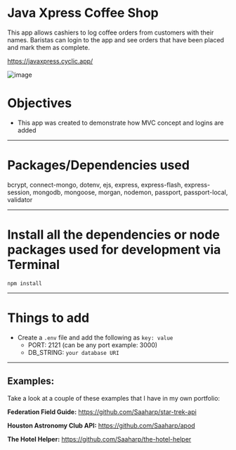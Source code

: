 # Java Xpress Coffee Shop

This app allows cashiers to log coffee orders from customers with their names. Baristas can login to the app and see orders that have been placed and mark them as complete.

https://javaxpress.cyclic.app/

![image](https://user-images.githubusercontent.com/102547132/188667899-ce09932f-6a64-4f23-8903-4dcb2d2281ed.png)


# Objectives

- This app was created to demonstrate how MVC concept and logins are added

---


# Packages/Dependencies used 

bcrypt, connect-mongo, dotenv, ejs, express, express-flash, express-session, mongodb, mongoose, morgan, nodemon, passport, passport-local, validator

---

# Install all the dependencies or node packages used for development via Terminal

`npm install` 

---

# Things to add

- Create a `.env` file and add the following as `key: value` 
  - PORT: 2121 (can be any port example: 3000) 
  - DB_STRING: `your database URI` 
 ---

## Examples:
Take a look at a couple of these examples that I have in my own portfolio:

**Federation Field Guide:** https://github.com/Saaharp/star-trek-api

**Houston Astronomy Club API:** https://github.com/Saaharp/apod

**The Hotel Helper:** https://github.com/Saaharp/the-hotel-helper

